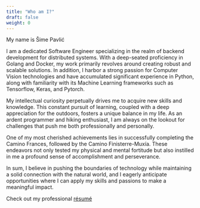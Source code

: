 ```yaml
---
title: "Who am I?"
draft: false
weight: 0
---
```


My name is Šime Pavlić  

I am a dedicated Software Engineer specializing in the realm of backend development for distributed systems. With a deep-seated proficiency in Golang and Docker, my work primarily revolves around creating robust and scalable solutions. In addition, I harbor a strong passion for Computer Vision technologies and have accumulated significant experience in Python, along with familiarity with its Machine Learning frameworks such as Tensorflow, Keras, and Pytorch.

My intellectual curiosity perpetually drives me to acquire new skills and knowledge. This constant pursuit of learning, coupled with a deep appreciation for the outdoors, fosters a unique balance in my life. As an ardent programmer and hiking enthusiast, I am always on the lookout for challenges that push me both professionally and personally.

One of my most cherished achievements lies in successfully completing the Camino Frances, followed by the Camino Finisterre-Muxía. These endeavors not only tested my physical and mental fortitude but also instilled in me a profound sense of accomplishment and perseverance.

In sum, I believe in pushing the boundaries of technology while maintaining a solid connection with the natural world, and I eagerly anticipate opportunities where I can apply my skills and passions to make a meaningful impact.

Check out my professional [résumé](/CV.pdf)